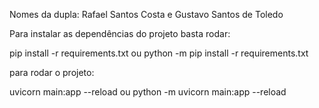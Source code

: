 Nomes da dupla: Rafael Santos Costa e Gustavo Santos de Toledo

Para instalar as dependências do projeto basta rodar: 

pip install -r requirements.txt
ou
python -m pip install -r requirements.txt

para rodar o projeto:

uvicorn main:app --reload
ou
python -m uvicorn main:app --reload

